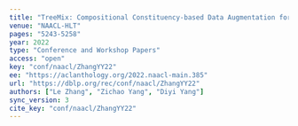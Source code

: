 ```yaml
---
title: "TreeMix: Compositional Constituency-based Data Augmentation for Natural Language Understanding."
venue: "NAACL-HLT"
pages: "5243-5258"
year: 2022
type: "Conference and Workshop Papers"
access: "open"
key: "conf/naacl/ZhangYY22"
ee: "https://aclanthology.org/2022.naacl-main.385"
url: "https://dblp.org/rec/conf/naacl/ZhangYY22"
authors: ["Le Zhang", "Zichao Yang", "Diyi Yang"]
sync_version: 3
cite_key: "conf/naacl/ZhangYY22"
---
```

